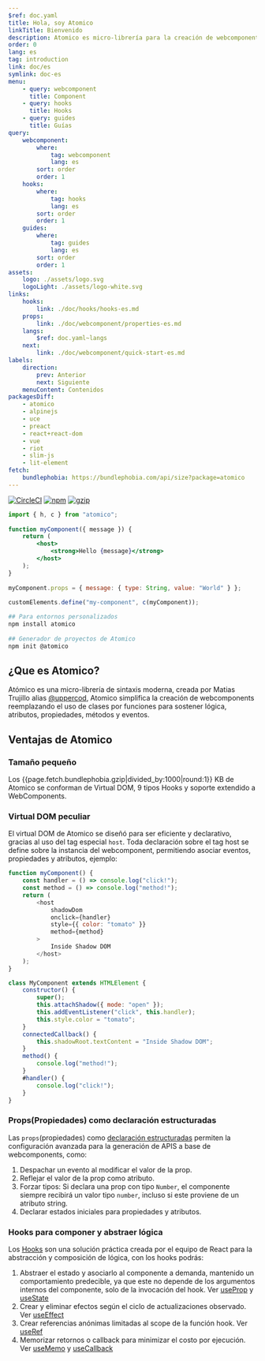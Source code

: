 ```yaml
---
$ref: doc.yaml
title: Hola, soy Atomico
linkTitle: Bienvenido
description: Atomico es micro-librería para la creación de webcomponents solo usando funciones y hooks
order: 0
lang: es
tag: introduction
link: doc/es
symlink: doc-es
menu:
    - query: webcomponent
      title: Component
    - query: hooks
      title: Hooks
    - query: guides
      title: Guías
query:
    webcomponent:
        where:
            tag: webcomponent
            lang: es
        sort: order
        order: 1
    hooks:
        where:
            tag: hooks
            lang: es
        sort: order
        order: 1
    guides:
        where:
            tag: guides
            lang: es
        sort: order
        order: 1
assets:
    logo: ./assets/logo.svg
    logoLight: ./assets/logo-white.svg
links:
    hooks:
        link: ./doc/hooks/hooks-es.md
    props:
        link: ./doc/webcomponent/properties-es.md
    langs:
        $ref: doc.yaml~langs
    next:
        link: ./doc/webcomponent/quick-start-es.md
labels:
    direction:
        prev: Anterior
        next: Siguiente
    menuContent: Contenidos
packagesDiff:
    - atomico
    - alpinejs
    - uce
    - preact
    - react+react-dom
    - vue
    - riot
    - slim-js
    - lit-element
fetch:
    bundlephobia: https://bundlephobia.com/api/size?package=atomico
---
```


[![CircleCI](https://circleci.com/gh/atomicojs/atomico.svg?style=svg)](https://circleci.com/gh/atomicojs/atomico)
[![npm](https://badgen.net/npm/v/atomico)](http://npmjs.com/atomico)
[![gzip](https://badgen.net/bundlephobia/minzip/atomico)](https://bundlephobia.com/result?p=atomico)

<doc-tabs auto-height tabs="Sintaxis, 🚀 Instalación">
 
```jsx
import { h, c } from "atomico";
 
function myComponent({ message }) {
    return (
        <host>
            <strong>Hello {message}</strong>
        </host>
    );
}
 
myComponent.props = { message: { type: String, value: "World" } };
 
customElements.define("my-component", c(myComponent));
```
 
```bash
## Para entornos personalizados
npm install atomico
 
## Generador de proyectos de Atomico
npm init @atomico
```
 
</doc-tabs>
 
## ¿Que es Atomico?
 
Atómico es una micro-librería de sintaxis moderna, creada por Matias Trujillo alias [@uppercod](https://github.com/uppercod), Atomico simplifica la creación de webcomponents reemplazando el uso de clases por funciones para sostener lógica, atributos, propiedades, métodos y eventos.
 
## Ventajas de Atomico
 
### Tamaño pequeño
 
Los {{page.fetch.bundlephobia.gzip|divided_by:1000|round:1}} KB de Atomico se conforman de Virtual DOM, 9 tipos Hooks y soporte extendido a WebComponents.
 
<doc-bundlephobia packages="{{page.packagesDiff|json|escape}}"></doc-bundlephobia>
 
### Virtual DOM peculiar
 
El virtual DOM de Atomico se diseñó para ser eficiente y declarativo, gracias al uso del tag especial `host`. Toda declaración sobre el tag host se define sobre la instancia del webcomponent, permitiendo asociar eventos, propiedades y atributos, ejemplo:
 
<doc-tabs auto-height tabs="Con Atomico, Sin Atomico">
 
```js
function myComponent() {
    const handler = () => console.log("click!");
    const method = () => console.log("method!");
    return (
        <host
            shadowDom
            onclick={handler}
            style={{ color: "tomato" }}
            method={method}
        >
            Inside Shadow DOM
        </host>
    );
}
```
 
```js
class MyComponent extends HTMLElement {
    constructor() {
        super();
        this.attachShadow({ mode: "open" });
        this.addEventListener("click", this.handler);
        this.style.color = "tomato";
    }
    connectedCallback() {
        this.shadowRoot.textContent = "Inside Shadow DOM";
    }
    method() {
        console.log("method!");
    }
    #handler() {
        console.log("click!");
    }
}
```
 
</doc-tabs>
 
### Props(Propiedades) como declaración estructuradas
 
Las `props`(propiedades) como [declaración estructuradas]({{page.links.props.link}}) permiten la configuración avanzada para la generación de APIS a base de webcomponents, como:
 
1. Despachar un evento al modificar el valor de la prop.
2. Reflejar el valor de la prop como atributo.
3. Forzar tipos: Si declara una prop con tipo `Number`, el componente siempre recibirá un valor tipo `number`, incluso si este proviene de un atributo string.
4. Declarar estados iniciales para propiedades y atributos.
 
### Hooks para componer y abstraer lógica
 
Los [Hooks]({{page.links.hooks.link}}) son una solución práctica creada por el equipo de React para la abstracción y composición de lógica, con los hooks  podrás:
 
1. Abstraer el estado y asociarlo al componente a demanda, mantenido un comportamiento predecible, ya que este no depende de los argumentos internos del componente, solo de la invocación del hook. Ver [useProp]({{page.links.hooks.link}}#useprop) y [useState]({{page.links.hooks.link}}#usestate)
2. Crear y eliminar efectos según el ciclo de actualizaciones observado. Ver [useEffect]({{page.links.hooks.link}}#useeffect)
3. Crear referencias anónimas limitadas al scope de la función hook. Ver [useRef]({{page.links.hooks.link}}#useref)
4. Memorizar retornos o callback para minimizar el costo por ejecución. Ver [useMemo]({{page.links.hooks.link}}#usememo) y [useCallback]({{page.links.hooks.link}}#usecallback)
